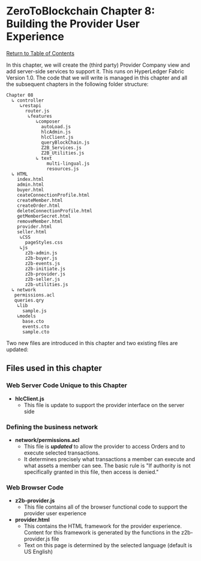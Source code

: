 # ZeroToBlockchain Chapter 8: Building the Provider User Experience

[Return to Table of Contents](../README.pdf)

In this chapter, we will create the (third party) Provider Company view and add server-side services to support it.  This runs on HyperLedger Fabric Version 1.0. The code that we will write is managed in this chapter and all the subsequent chapters in the following folder structure:

```
Chapter 08
  ↳ controller
     ↳restapi
       router.js
        ↳features
           ↳composer
             autoLoad.js
             hlcAdmin.js
             hlcClient.js
             queryBlockChain.js
             Z2B_Services.js
             Z2B_Utilities.js
           ↳ text
               multi-lingual.js
               resources.js
  ↳ HTML
    index.html
    admin.html
    buyer.html
    ceateConnectionProfile.html
    createMember.html
    createOrder.html
    deleteConnectionProfile.html
    getMemberSecret.html
    removeMember.html
    provider.html
    seller.html
     ↳CSS
       pageStyles.css
     ↳js
       z2b-admin.js
       z2b-buyer.js
       z2b-events.js
       z2b-initiate.js
       z2b-provider.js
       z2b-seller.js
       z2b-utilities.js
  ↳ network
   permissions.acl
   queries.qry
    ↳lib
      sample.js
    ↳models
      base.cto
      events.cto
      sample.cto
```
Two new files are introduced in this chapter and two existing files are updated:

## Files used in this chapter
### Web Server Code Unique to this Chapter
 - **hlcClient.js**
   - This file is update to support the provider interface on the server side

### Defining the business network
 
 - **network/permissions.acl**
   - This file is ***updated*** to allow the provider to access Orders and to execute selected transactions. 
   - It determines precisely what transactions a member can execute and what assets a member can see. The basic rule is "If authority is not specifically granted in this file, then access is denied."

### Web Browser Code 
 - **z2b-provider.js**
   - This file contains all of the browser functional code to support the provider user experience
 - **provider.html**
   - This contains the HTML framework for the provider experience. Content for this framework is generated by the functions in the z2b-provider.js file
   - Text on this page is determined by the selected language (default is US English) 